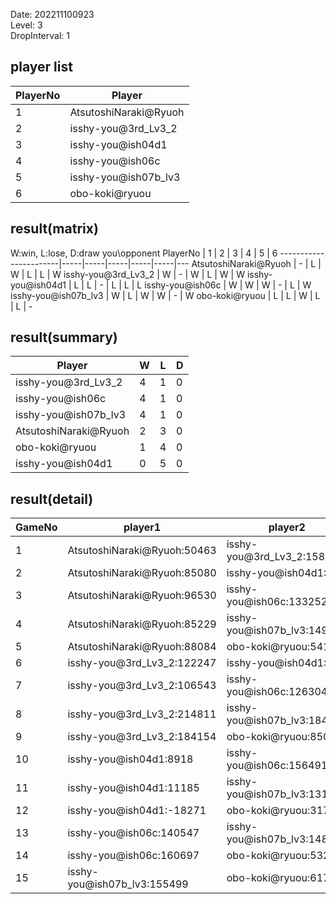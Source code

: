 Date: 202211100923  
Level: 3  
DropInterval: 1  
## player list
PlayerNo  |  Player
----------|-----------------------
1         |  AtsutoshiNaraki@Ryuoh
2         |  isshy-you@3rd_Lv3_2
3         |  isshy-you@ish04d1
4         |  isshy-you@ish06c
5         |  isshy-you@ish07b_lv3
6         |  obo-koki@ryuou
## result(matrix)
W:win, L:lose, D:draw
you\opponent PlayerNo  |  1  |  2  |  3  |  4  |  5  |  6
-----------------------|-----|-----|-----|-----|-----|---
AtsutoshiNaraki@Ryuoh  |  -  |  L  |  W  |  L  |  L  |  W
isshy-you@3rd_Lv3_2    |  W  |  -  |  W  |  L  |  W  |  W
isshy-you@ish04d1      |  L  |  L  |  -  |  L  |  L  |  L
isshy-you@ish06c       |  W  |  W  |  W  |  -  |  L  |  W
isshy-you@ish07b_lv3   |  W  |  L  |  W  |  W  |  -  |  W
obo-koki@ryuou         |  L  |  L  |  W  |  L  |  L  |  -
## result(summary)
Player                 |  W  |  L  |  D
-----------------------|-----|-----|---
isshy-you@3rd_Lv3_2    |  4  |  1  |  0
isshy-you@ish06c       |  4  |  1  |  0
isshy-you@ish07b_lv3   |  4  |  1  |  0
AtsutoshiNaraki@Ryuoh  |  2  |  3  |  0
obo-koki@ryuou         |  1  |  4  |  0
isshy-you@ish04d1      |  0  |  5  |  0
## result(detail)
GameNo  |  player1                      |  player2
--------|-------------------------------|-----------------------------
1       |  AtsutoshiNaraki@Ryuoh:50463  |  isshy-you@3rd_Lv3_2:158926
2       |  AtsutoshiNaraki@Ryuoh:85080  |  isshy-you@ish04d1:837
3       |  AtsutoshiNaraki@Ryuoh:96530  |  isshy-you@ish06c:133252
4       |  AtsutoshiNaraki@Ryuoh:85229  |  isshy-you@ish07b_lv3:149587
5       |  AtsutoshiNaraki@Ryuoh:88084  |  obo-koki@ryuou:54162
6       |  isshy-you@3rd_Lv3_2:122247   |  isshy-you@ish04d1:923
7       |  isshy-you@3rd_Lv3_2:106543   |  isshy-you@ish06c:126304
8       |  isshy-you@3rd_Lv3_2:214811   |  isshy-you@ish07b_lv3:184257
9       |  isshy-you@3rd_Lv3_2:184154   |  obo-koki@ryuou:85016
10      |  isshy-you@ish04d1:8918       |  isshy-you@ish06c:156491
11      |  isshy-you@ish04d1:11185      |  isshy-you@ish07b_lv3:131797
12      |  isshy-you@ish04d1:-18271     |  obo-koki@ryuou:31705
13      |  isshy-you@ish06c:140547      |  isshy-you@ish07b_lv3:148899
14      |  isshy-you@ish06c:160697      |  obo-koki@ryuou:53284
15      |  isshy-you@ish07b_lv3:155499  |  obo-koki@ryuou:61714
